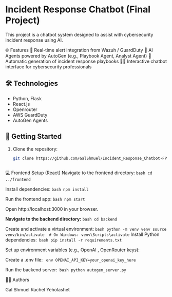 # Incident Response Chatbot (Final Project)

This project is a chatbot system designed to assist with cybersecurity incident response using AI.

🌐 Features
🔐 Real-time alert integration from Wazuh / GuardDuty
🤖 AI Agents powered by AutoGen (e.g., Playbook Agent, Analyst Agent)
📄 Automatic generation of incident response playbooks
🧑‍💻 Interactive chatbot interface for cybersecurity professionals

## 🛠️ Technologies

- Python, Flask
- React.js
- Openrouter 
- AWS GuardDuty
- AutoGen Agents

 ## 🚀 Getting Started

1. Clone the repository:
   ```bash
   git clone https://github.com/GalShmuel/Incident_Response_Chatbot-FP.git



💻 Frontend Setup (React)
Navigate to the frontend directory:
`` bash
cd ../frontend
``

Install dependencies:
``bash
npm install
``

Run the frontend app:
`` bash
npm start
``

Open http://localhost:3000 in your browser.

**Navigate to the backend directory:**
   ``bash
   cd backend
``

Create and activate a virtual environment:
``
bash
python -m venv venv
source venv/bin/activate  # On Windows: venv\Scripts\activate ``
Install Python dependencies:``
bash
pip install -r requirements.txt``

Set up environment variables (e.g., OpenAI , OpenRouter keys):

Create a .env file: 
`` env
OPENAI_API_KEY=your_openai_key_here``

Run the backend server:``
bash
python autogen_server.py``



👨‍💻 Authors

Gal Shmuel
Rachel Yeholashet
